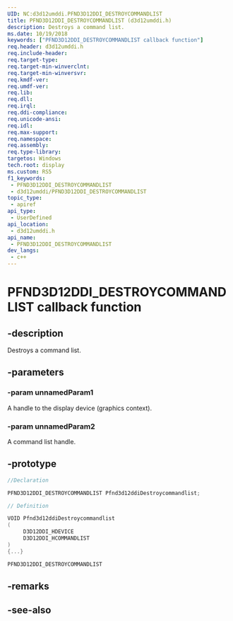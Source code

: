 ```yaml
---
UID: NC:d3d12umddi.PFND3D12DDI_DESTROYCOMMANDLIST
title: PFND3D12DDI_DESTROYCOMMANDLIST (d3d12umddi.h)
description: Destroys a command list.
ms.date: 10/19/2018
keywords: ["PFND3D12DDI_DESTROYCOMMANDLIST callback function"]
req.header: d3d12umddi.h
req.include-header: 
req.target-type: 
req.target-min-winverclnt: 
req.target-min-winversvr: 
req.kmdf-ver: 
req.umdf-ver: 
req.lib: 
req.dll: 
req.irql: 
req.ddi-compliance: 
req.unicode-ansi: 
req.idl: 
req.max-support: 
req.namespace: 
req.assembly: 
req.type-library: 
targetos: Windows
tech.root: display
ms.custom: RS5
f1_keywords:
 - PFND3D12DDI_DESTROYCOMMANDLIST
 - d3d12umddi/PFND3D12DDI_DESTROYCOMMANDLIST
topic_type:
 - apiref
api_type:
 - UserDefined
api_location:
 - d3d12umddi.h
api_name:
 - PFND3D12DDI_DESTROYCOMMANDLIST
dev_langs:
 - c++
---
```


# PFND3D12DDI_DESTROYCOMMANDLIST callback function


## -description

Destroys a command list.

## -parameters

### -param unnamedParam1

A handle to the display device (graphics context).

### -param unnamedParam2

A command list handle.

## -prototype

```cpp
//Declaration

PFND3D12DDI_DESTROYCOMMANDLIST Pfnd3d12ddiDestroycommandlist; 

// Definition

VOID Pfnd3d12ddiDestroycommandlist 
(
	 D3D12DDI_HDEVICE
	 D3D12DDI_HCOMMANDLIST
)
{...}

PFND3D12DDI_DESTROYCOMMANDLIST 


```

## -remarks

## -see-also

